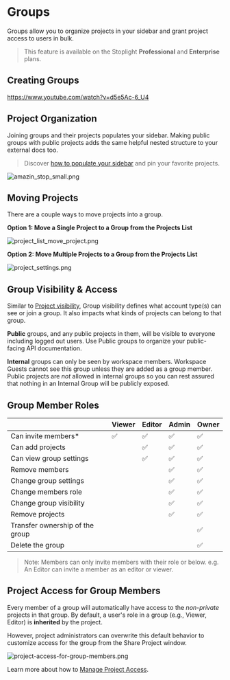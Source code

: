 # Groups

Groups allow you to organize projects in your sidebar and grant project access to users in bulk.

<!-- theme: info -->
> This feature is available on the Stoplight **Professional** and **Enterprise** plans.

## Creating Groups

https://www.youtube.com/watch?v=d5e5Ac-6_U4


## Project Organization

Joining groups and their projects populates your sidebar. Making public groups with public projects adds the same helpful nested structure to your external docs too.

<!-- theme: success -->
> Discover [how to populate your sidebar](../4.-documentation/Sidebar/a.customize-sidebar.md) and pin your favorite projects.

<!-- focus: center -->
![amazin_stop_small.png](https://stoplight.io/api/v1/projects/cHJqOjI/images/9sSyrT8ZVYM)

## Moving Projects
There are a couple ways to move projects into a group.

**Option 1: Move a Single Project to a Group from the Projects List**

![project_list_move_project.png](https://stoplight.io/api/v1/projects/cHJqOjI/images/za5fPvBFhDg)

**Option 2: Move Multiple Projects to a Group from the Projects List**

![project_settings.png](https://stoplight.io/api/v1/projects/cHJqOjI/images/0Lt57dlIpDc)

## Group Visibility & Access
Similar to [Project visibility](l.project-roles.md), Group visibility defines what account type(s) can see or join a group. It also impacts what kinds of projects can belong to that group.

**Public** groups, and any public projects in them, will be visible to everyone including logged out users. Use Public groups to organize your public-facing API documentation.

**Internal** groups can only be seen by workspace members. Workspace Guests cannot see this group unless they are added as a group member. Public projects are *not* allowed in internal groups so you can rest assured that nothing in an Internal Group will be publicly exposed.

## Group Member Roles

|                                 | Viewer | Editor | Admin | Owner |
|---------------------------------|--------|--------|-------|-------|
| Can invite members*              | ✅      | ✅      | ✅     | ✅     |
| Can add projects                |        | ✅      | ✅     | ✅     |
| Can view group settings         |        | ✅      | ✅     | ✅     |
| Remove members                  |        |        | ✅     | ✅     |
| Change group settings           |        |        | ✅     | ✅     |
| Change members role             |        |        | ✅     | ✅     |
| Change group visibility         |        |        | ✅     | ✅     |
| Remove projects                 |        |        | ✅     | ✅     |
| Transfer ownership of the group |        |        |       | ✅     |
| Delete the group                |        |        |       | ✅     |

> Note: Members can only invite members with their role or below. e.g. An Editor can invite a member as an editor or viewer. 

## Project Access for Group Members
Every member of a group will automatically have access to the *non-private* projects in that group. By default, a user's role in a group (e.g., Viewer, Editor) is **inherited** by the project.

However, project administrators can overwrite this default behavior to customize access for the group from the Share Project window.

![project-access-for-group-members.png](https://stoplight.io/api/v1/projects/cHJqOjI/images/RtI9C5YVrMU)

Learn more about how to [Manage Project Access](l.project-roles.md).




